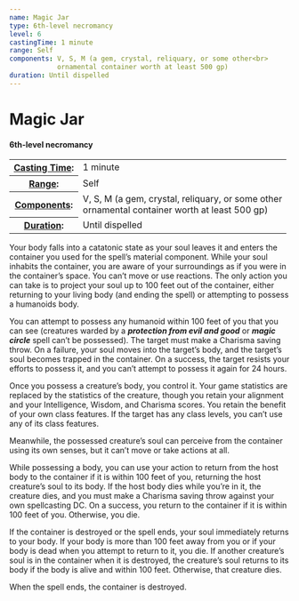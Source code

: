 ```yaml
---
name: Magic Jar
type: 6th-level necromancy
level: 6
castingTime: 1 minute
range: Self
components: V, S, M (a gem, crystal, reliquary, or some other<br>
			ornamental container worth at least 500 gp)
duration: Until dispelled
---
```


Magic Jar
=========

#### 6th-level necromancy

<table cellspacing="0" class="statBlock"><tbody><tr><th><a href="/srd/spellcasting/castingASpell.htm#castingtime">Casting Time</a>:</th><td>1 minute</td></tr><tr><th><a href="/srd/spellcasting/castingASpell.htm#range">Range</a>:</th><td>Self</td></tr><tr><th><a href="/srd/spellcasting/castingASpell.htm#components">Components</a>:</th><td>V, S, M (a gem, crystal, reliquary, or some other<br>ornamental container worth at least 500 gp)</td></tr><tr><th><a href="/srd/spellcasting/castingASpell.htm#duration">Duration</a>:</th><td>Until dispelled</td></tr></tbody></table>

Your body falls into a catatonic state as your soul leaves it and enters the container you used for the spell’s material component. While your soul inhabits the container, you are aware of your surroundings as if you were in the container’s space. You can’t move or use reactions. The only action you can take is to project your soul up to 100 feet out of the container, either returning to your living body (and ending the spell) or attempting to possess a humanoids body.

You can attempt to possess any humanoid within 100 feet of you that you can see (creatures warded by a _**protection from evil and good**_ or _**magic circle**_ spell can’t be possessed). The target must make a Charisma saving throw. On a failure, your soul moves into the target’s body, and the target’s soul becomes trapped in the container. On a success, the target resists your efforts to possess it, and you can’t attempt to possess it again for 24 hours.

Once you possess a creature’s body, you control it. Your game statistics are replaced by the statistics of the creature, though you retain your alignment and your Intelligence, Wisdom, and Charisma scores. You retain the benefit of your own class features. If the target has any class levels, you can’t use any of its class features.

Meanwhile, the possessed creature’s soul can perceive from the container using its own senses, but it can’t move or take actions at all.

While possessing a body, you can use your action to return from the host body to the container if it is within 100 feet of you, returning the host creature’s soul to its body. If the host body dies while you’re in it, the creature dies, and you must make a Charisma saving throw against your own spellcasting DC. On a success, you return to the container if it is within 100 feet of you. Otherwise, you die.

If the container is destroyed or the spell ends, your soul immediately returns to your body. If your body is more than 100 feet away from you or if your body is dead when you attempt to return to it, you die. If another creature’s soul is in the container when it is destroyed, the creature’s soul returns to its body if the body is alive and within 100 feet. Otherwise, that creature dies.

When the spell ends, the container is destroyed.